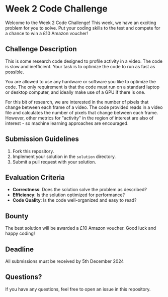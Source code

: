 # Week 2 Code Challenge

Welcome to the Week 2 Code Challenge! This week, we have an exciting problem for you to solve. Put your coding skills to the test and compete for a chance to win a £10 Amazon voucher!

## Challenge Description
This is some research code designed to profile activity in a video. The code is slow and inefficient. Your task is to optimize the code to run as fast as possible.

You are allowed to use any hardware or software you like to optimize the code. The only requirement is that the code must run on a standard laptop or desktop computer, and ideally make use of a GPU if there is one. 

For this bit of research, we are interested in the number of pixels that change between each frame of a video. The code provided reads in a video file and calculates the number of pixels that change between each frame. However, other metrics for "activity" in the region of interest are also of interest - so machine learning approaches are encouraged. 

## Submission Guidelines

1. Fork this repository.
2. Implement your solution in the `solution` directory.
3. Submit a pull request with your solution.

## Evaluation Criteria

- **Correctness**: Does the solution solve the problem as described?
- **Efficiency**: Is the solution optimized for performance?
- **Code Quality**: Is the code well-organized and easy to read?

## Bounty

The best solution will be awarded a £10 Amazon voucher. Good luck and happy coding!

## Deadline

All submissions must be received by 5th December 2024

## Questions?

If you have any questions, feel free to open an issue in this repository.
